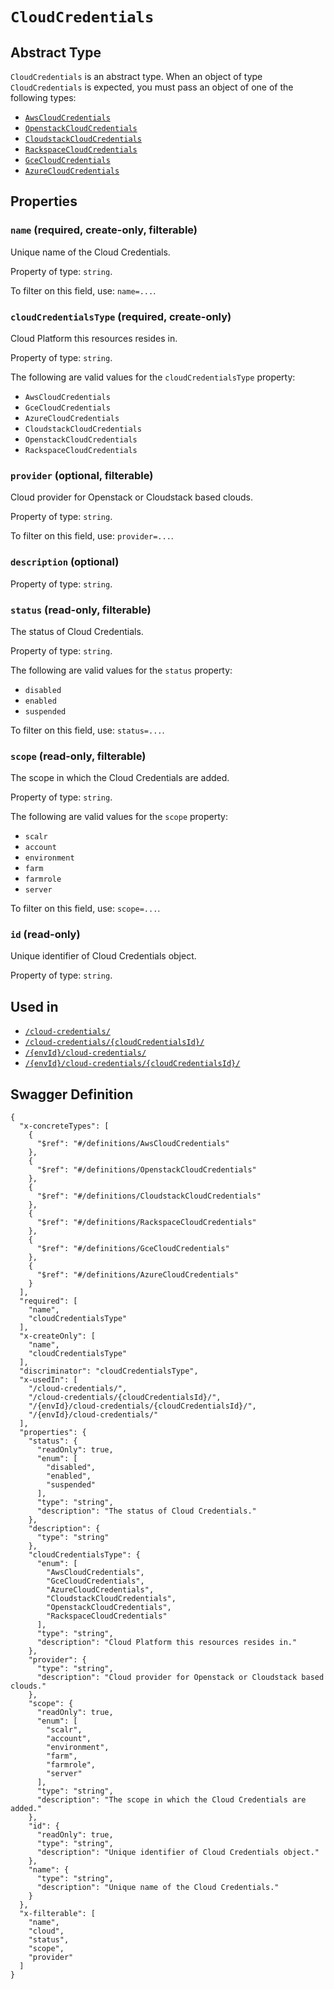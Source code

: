 # `CloudCredentials` #




## Abstract Type ##

`CloudCredentials` is an abstract type. When an object of type `CloudCredentials` is expected, you must pass an object of
one of the following types:

  + [`AwsCloudCredentials`](./../definitions/AwsCloudCredentials.mkd)
  + [`OpenstackCloudCredentials`](./../definitions/OpenstackCloudCredentials.mkd)
  + [`CloudstackCloudCredentials`](./../definitions/CloudstackCloudCredentials.mkd)
  + [`RackspaceCloudCredentials`](./../definitions/RackspaceCloudCredentials.mkd)
  + [`GceCloudCredentials`](./../definitions/GceCloudCredentials.mkd)
  + [`AzureCloudCredentials`](./../definitions/AzureCloudCredentials.mkd)




## Properties ##

### `name` (required, create-only, filterable) ###

Unique name of the Cloud Credentials.


Property of type: `string`.


To filter on this field, use: `name=...`.


### `cloudCredentialsType` (required, create-only) ###

Cloud Platform this resources resides in.


Property of type: `string`.

 
The following are valid values for the `cloudCredentialsType` property:
  + `AwsCloudCredentials`
  + `GceCloudCredentials`
  + `AzureCloudCredentials`
  + `CloudstackCloudCredentials`
  + `OpenstackCloudCredentials`
  + `RackspaceCloudCredentials`



### `provider` (optional, filterable) ###

Cloud provider for Openstack or Cloudstack based clouds.


Property of type: `string`.


To filter on this field, use: `provider=...`.


### `description` (optional) ###




Property of type: `string`.




### `status` (read-only, filterable) ###

The status of Cloud Credentials.


Property of type: `string`.

 
The following are valid values for the `status` property:
  + `disabled`
  + `enabled`
  + `suspended`

To filter on this field, use: `status=...`.


### `scope` (read-only, filterable) ###

The scope in which the Cloud Credentials are added.


Property of type: `string`.

 
The following are valid values for the `scope` property:
  + `scalr`
  + `account`
  + `environment`
  + `farm`
  + `farmrole`
  + `server`

To filter on this field, use: `scope=...`.


### `id` (read-only) ###

Unique identifier of Cloud Credentials object.


Property of type: `string`.






## Used in ##

  + [`/cloud-credentials/`](./../rest/api/v1beta0/account/cloud-credentials/)
  + [`/cloud-credentials/{cloudCredentialsId}/`](./../rest/api/v1beta0/account/cloud-credentials/{cloudCredentialsId}/)
  + [`/{envId}/cloud-credentials/`](./../rest/api/v1beta0/user/{envId}/cloud-credentials/)
  + [`/{envId}/cloud-credentials/{cloudCredentialsId}/`](./../rest/api/v1beta0/user/{envId}/cloud-credentials/{cloudCredentialsId}/)

## Swagger Definition ##

    {
      "x-concreteTypes": [
        {
          "$ref": "#/definitions/AwsCloudCredentials"
        }, 
        {
          "$ref": "#/definitions/OpenstackCloudCredentials"
        }, 
        {
          "$ref": "#/definitions/CloudstackCloudCredentials"
        }, 
        {
          "$ref": "#/definitions/RackspaceCloudCredentials"
        }, 
        {
          "$ref": "#/definitions/GceCloudCredentials"
        }, 
        {
          "$ref": "#/definitions/AzureCloudCredentials"
        }
      ], 
      "required": [
        "name", 
        "cloudCredentialsType"
      ], 
      "x-createOnly": [
        "name", 
        "cloudCredentialsType"
      ], 
      "discriminator": "cloudCredentialsType", 
      "x-usedIn": [
        "/cloud-credentials/", 
        "/cloud-credentials/{cloudCredentialsId}/", 
        "/{envId}/cloud-credentials/{cloudCredentialsId}/", 
        "/{envId}/cloud-credentials/"
      ], 
      "properties": {
        "status": {
          "readOnly": true, 
          "enum": [
            "disabled", 
            "enabled", 
            "suspended"
          ], 
          "type": "string", 
          "description": "The status of Cloud Credentials."
        }, 
        "description": {
          "type": "string"
        }, 
        "cloudCredentialsType": {
          "enum": [
            "AwsCloudCredentials", 
            "GceCloudCredentials", 
            "AzureCloudCredentials", 
            "CloudstackCloudCredentials", 
            "OpenstackCloudCredentials", 
            "RackspaceCloudCredentials"
          ], 
          "type": "string", 
          "description": "Cloud Platform this resources resides in."
        }, 
        "provider": {
          "type": "string", 
          "description": "Cloud provider for Openstack or Cloudstack based clouds."
        }, 
        "scope": {
          "readOnly": true, 
          "enum": [
            "scalr", 
            "account", 
            "environment", 
            "farm", 
            "farmrole", 
            "server"
          ], 
          "type": "string", 
          "description": "The scope in which the Cloud Credentials are added."
        }, 
        "id": {
          "readOnly": true, 
          "type": "string", 
          "description": "Unique identifier of Cloud Credentials object."
        }, 
        "name": {
          "type": "string", 
          "description": "Unique name of the Cloud Credentials."
        }
      }, 
      "x-filterable": [
        "name", 
        "cloud", 
        "status", 
        "scope", 
        "provider"
      ]
    }
